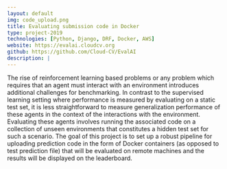 ```yaml
---
layout: default
img: code_upload.png
title: Evaluating submission code in Docker
type: project-2019
technologies: [Python, Django, DRF, Docker, AWS]
website: https://evalai.cloudcv.org
github: https://github.com/Cloud-CV/EvalAI
description: |
---
```

The rise of reinforcement learning based problems or any problem which requires that an agent must interact with an environment introduces additional challenges for benchmarking. In contrast to the supervised learning setting where performance is measured by evaluating on a static test set, it is less straightforward to measure generalization performance of these agents in the context of the interactions with the environment. Evaluating these agents involves running the associated code on a collection of unseen environments that constitutes a hidden test set for such a scenario. The goal of this project is to set up a robust pipeline for uploading prediction code in the form of Docker containers (as opposed to test prediction file) that will be evaluated on remote machines and the results will be displayed on the leaderboard.
